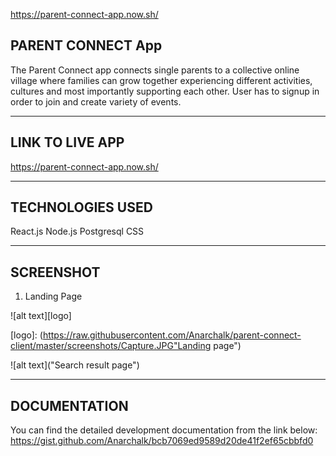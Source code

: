 https://parent-connect-app.now.sh/

## PARENT CONNECT App

 The Parent Connect app connects single parents to a collective online village where families  can grow together experiencing different activities, cultures and most importantly supporting each other. User has to signup in order to join and create variety of events. 


* * *

## LINK TO LIVE APP

https://parent-connect-app.now.sh/


***

## TECHNOLOGIES USED

React.js
Node.js
Postgresql
CSS

***

## SCREENSHOT

1. Landing Page

![alt text][logo]

[logo]: (https://raw.githubusercontent.com/Anarchalk/parent-connect-client/master/screenshots/Capture.JPG"Landing page")


![alt text]("Search result page")


***

## DOCUMENTATION
You can find the detailed development documentation from the link below:
https://gist.github.com/Anarchalk/bcb7069ed9589d20de41f2ef65cbbfd0
